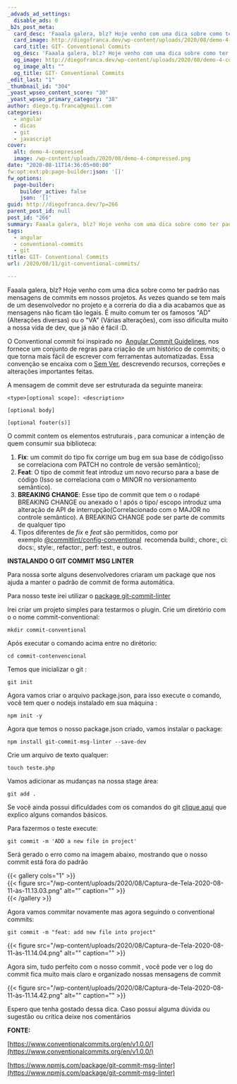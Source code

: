```yaml
---
_advads_ad_settings:
  disable_ads: 0
_b2s_post_meta:
  card_desc: 'Faaala galera, blz? Hoje venho com uma dica sobre como ter padrão nas mensagens de commits em nossos projetos. As vezes quando se tem mais de um desenvolvedor '
  card_image: http://diegofranca.dev/wp-content/uploads/2020/08/demo-4-compressed.png
  card_title: GIT- Conventional Commits
  og_desc: 'Faaala galera, blz? Hoje venho com uma dica sobre como ter padrão nas mensagens de commits em nossos projetos. As vezes quando se tem mais de um desenvolvedor '
  og_image: http://diegofranca.dev/wp-content/uploads/2020/08/demo-4-compressed.png
  og_image_alt: ""
  og_title: GIT- Conventional Commits
_edit_last: "1"
_thumbnail_id: "304"
_yoast_wpseo_content_score: "30"
_yoast_wpseo_primary_category: "38"
author: diego.tg.franca@gmail.com
categories:
  - angular
  - dicas
  - git
  - javascript
cover:
  alt: demo-4-compressed
  image: /wp-content/uploads/2020/08/demo-4-compressed.png
date: "2020-08-11T14:36:05+00:00"
fw:opt:ext:pb:page-builder:json: '[]'
fw_options:
  page-builder:
    builder_active: false
    json: '[]'
guid: http://diegofranca.dev/?p=266
parent_post_id: null
post_id: "266"
summary: Faaala galera, blz? Hoje venho com uma dica sobre como ter padrão nas mensagens de commits em nossos projetos. As vezes quando se tem mais de um desenvolvedor no projeto e a correria do dia a dia acabamos que as mensagens não ficam tão legais. É muito comum ter os famosos "AD" (Alterações diversas) ou o "VA" (Várias alterações), com isso dificulta muito a nossa vida de dev, que já não é fácil :D.
tags:
  - angular
  - conventional-commits
  - git
title: GIT- Conventional Commits
url: /2020/08/11/git-conventional-commits/

---
```

Faaala galera, blz? Hoje venho com uma dica sobre como ter padrão nas mensagens de commits em nossos projetos. As vezes quando se tem mais de um desenvolvedor no projeto e a correria do dia a dia acabamos que as mensagens não ficam tão legais. É muito comum ter os famosos "AD" (Alterações diversas) ou o "VA" (Várias alterações), com isso dificulta muito a nossa vida de dev, que já não é fácil :D.

O Conventional commit foi inspirado no  [Angular Commit Guidelines](https://github.com/angular/angular/blob/22b96b9/CONTRIBUTING.md#-commit-message-guidelines), nos fornece um conjunto de regras para criação de um histórico de commits; o que torna mais fácil de escrever com ferramentas automatizadas. Essa convenção se encaixa com o [Sem Ver](https://semver.org/), descrevendo recursos, correções e alterações importantes feitas.

A mensagem de commit deve ser estruturada da seguinte maneira:

```
<type>[optional scope]: <description>

[optional body]

[optional footer(s)]
```

O commit contem os elementos estruturais , para comunicar a intenção de quem consumir sua biblioteca:

1. **Fix**: um commit do tipo fix corrige um bug em sua base de código(isso se correlaciona com PATCH no controle de versão semântico);
1. **Feat**: O tipo de commit feat introduz um novo recurso para a base de código (Isso se correlaciona com o MINOR no versionamento semântico).
1. **BREAKING** **CHANGE**: Esse tipo de commit que tem o o rodapé BREAKING CHANGE ou anexado o ! após o tipo/ escopo introduz uma alteração de API de interrupção(Correlacionado com o MAJOR no controle semântico). A BREAKING CHANGE pode ser parte de commits de qualquer tipo
1. Tipos diferentes de _fix_ e _feat_ são permitidos, como por exemplo [@commitlint/config-conventional](https://github.com/conventional-changelog/commitlint/tree/master/%40commitlint/config-conventional)  recomenda build:, chore:, ci: docs:, style:, refactor:, perf: test:, e outros.

**INSTALANDO O GIT COMMIT MSG LINTER**

Para nossa sorte alguns desenvolvedores criaram um package que nos ajuda a manter o padrão de commit de forma automática.

Para nosso teste irei utilizar o [package git-commit-linter](https://www.npmjs.com/package/git-commit-msg-linter)

Irei criar um projeto simples para testarmos o plugin. Crie um diretório com o o nome commit-conventional:

```
mkdir commit-conventional
```

Após executar o comando acima entre no dirétorio:

```
cd commit-contenvencional
```

Temos que inicializar o git :

```
git init
```

Agora vamos criar o arquivo package.json, para isso execute o comando, você tem quer o nodejs instalado em sua máquina :

```
npm init -y
```

Agora que temos o nosso package.json criado, vamos instalar o package:

```
npm install git-commit-msg-linter --save-dev
```

Crie um arquivo de texto qualquer:

```
touch teste.php
```

Vamos adicionar as mudanças na nossa stage área:

```
git add .
```

Se você ainda possui dificuldades com os comandos do git [clique aqui](/2020/08/05/comandos-basicos-do-git/) que explico alguns comandos básicos.

Para fazermos o teste execute:

```
git commit -m 'ADD a new file in project'
```

Será gerado o erro como na imagem abaixo, mostrando que o nosso commit está fora do padrão


{{< gallery cols="1" >}}  
{{< figure src="/wp-content/uploads/2020/08/Captura-de-Tela-2020-08-11-às-11.13.03.png" alt="" caption="" >}}  
{{< /gallery >}}  

Agora vamos commitar novamente mas agora seguindo o conventional commits:

```
git commit -m "feat: add new file into project"
```

{{< figure src="/wp-content/uploads/2020/08/Captura-de-Tela-2020-08-11-às-11.14.04.png" alt="" caption="" >}}

Agora sim, tudo perfeito com o nosso commit , você pode ver o log do commit fica muito mais claro e organizado nossas mensagens de commit

{{< figure src="/wp-content/uploads/2020/08/Captura-de-Tela-2020-08-11-às-11.14.42.png" alt="" caption="" >}}

Espero que tenha gostado dessa dica. Caso possui alguma dúvida ou sugestão ou crítica deixe nos comentários

**FONTE:**

[https://www.conventionalcommits.org/en/v1.0.0/](https://www.conventionalcommits.org/en/v1.0.0/)

[https://www.npmjs.com/package/git-commit-msg-linter](https://www.npmjs.com/package/git-commit-msg-linter)
